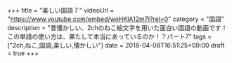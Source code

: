 +++
title =  "楽しい国語７"
videoUrl = "https://www.youtube.com/embed/woHKlA12m7I?rel=0"
category = "国語"
description = "昔懐かしい、2chのねこ絵文字を用いた面白い国語の動画です！この単語の使い方は、果たして本当にあっているのか！？パート7"
tags = ["2ch,ねこ,国語,楽しい,懐かしい"]
date = 2018-04-08T16:51:25+09:00
draft = true
+++

